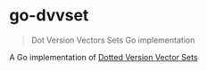 # go-dvvset

> Dot Version Vectors Sets Go implementation

A Go implementation of [Dotted Version Vector Sets](https://github.com/ricardobcl/Dotted-Version-Vectors)

